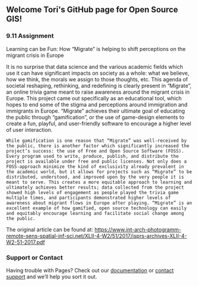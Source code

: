 ## Welcome Tori's GitHub page for Open Source GIS!

### 9.11 Assignment 

Learning can be Fun: How “Migrate” is helping to shift perceptions on the migrant crisis in Europe 

It is no surprise that data science and the various academic fields which use it can have significant impacts on society as a whole: what we believe, how we think, the morals we assign to those thoughts, etc. This agenda of societal reshaping, rethinking, and redefining is clearly present in “Migrate”, an online trivia game meant to raise awareness around the migrant crisis in Europe. This project came out specifically as an educational tool, which hopes to end some of the stigma and perceptions around immigration and immigrants in Europe. “Migrate” achieves their ultimate goal of educating the public through “gamification”, or the use of game-design elements to create a fun, playful, and user-friendly software to encourage a higher level of user interaction. 

	While gamification is one reason that “Migrate” was well-received by the public, there is another factor which significantly increased the project’s success: the use of Free and Open Source Software (FOSS). Every program used to write, produce, publish, and distribute the project is available under free and public licenses. Not only does a FOSS-approach minimize the kind of exclusivity already prevalent in the academic world, but it allows for projects such as “Migrate” to be distributed, understood, and improved upon by the very people it is meant to serve. This creates a more equitable approach to learning and ultimately achieves better results; data collected from the project showed high levels of engagement as people played the trivia game multiple times, and participants demonstrated higher levels of awareness about migrant flows in Europe after playing. “Migrate” is an excellent example of how gamified, open source technology can easily and equitably encourage learning and facilitate social change among the public. 

The original article can be found at: https://www.int-arch-photogramm-remote-sens-spatial-inf-sci.net/XLII-4-W2/51/2017/isprs-archives-XLII-4-W2-51-2017.pdf 


### Support or Contact

Having trouble with Pages? Check out our [documentation](https://help.github.com/categories/github-pages-basics/) or [contact support](https://github.com/contact) and we’ll help you sort it out.
